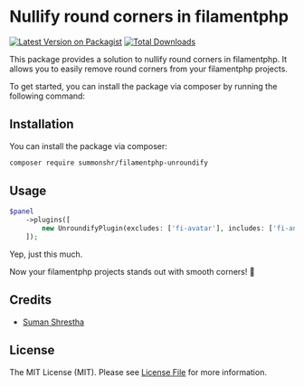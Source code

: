 # Nullify round corners in filamentphp

[![Latest Version on Packagist](https://img.shields.io/packagist/v/summonshr/filamentphp-unroundify.svg?style=flat-square)](https://packagist.org/packages/summonshr/filamentphp-unroundify)
[![Total Downloads](https://img.shields.io/packagist/dt/summonshr/filamentphp-unroundify.svg?style=flat-square)](https://packagist.org/packages/summonshr/filamentphp-unroundify)

This package provides a solution to nullify round corners in filamentphp. It allows you to easily remove round corners from your filamentphp projects. 

To get started, you can install the package via composer by running the following command:

## Installation

You can install the package via composer:

```bash
composer require summonshr/filamentphp-unroundify
```

## Usage

```php
$panel
    ->plugins([
        new UnroundifyPlugin(excludes: ['fi-avatar'], includes: ['fi-another-class', 'fi-circular']),
    ]);
```
Yep, just this much.

Now your filamentphp projects stands out with smooth corners! 💫

## Credits

- [Suman Shrestha](https://github.com/Summonshr)

## License

The MIT License (MIT). Please see [License File](LICENSE.md) for more information.
